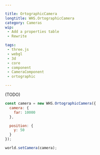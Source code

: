 ```yaml
---

title: OrtographicCamera
longtitle: WHS.OrtographicCamera
category: Cameras
wip: 
 - Add a properties table
 - Rewrite

tags:
 - three.js
 - webgl
 - 3d
 - core
 - component
 - CameraComponent
 - ortographic

---
```


(TODO)

```javascript
const camera = new WHS.OrtographicCamera({
  camera: {
    far: 10000
  },

  position: {
    y: 50
  }
});

world.setCamera(camera);
```
